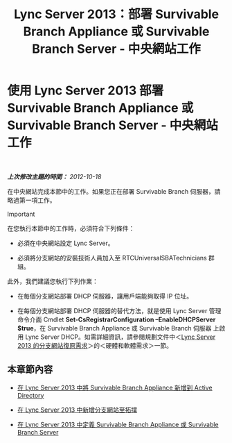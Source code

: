 ﻿---
title: Lync Server 2013：部署 Survivable Branch Appliance 或 Survivable Branch Server - 中央網站工作
TOCTitle: 部署 Survivable Branch Appliance 或 Survivable Branch Server - 中央網站工作
ms:assetid: 0f631a36-fc2e-41cd-8a0d-f27e84f4a89e
ms:mtpsurl: https://technet.microsoft.com/zh-tw/library/Gg398189(v=OCS.15)
ms:contentKeyID: 49290109
ms.date: 08/10/2015
mtps_version: v=OCS.15
ms.translationtype: HT
---

# 使用 Lync Server 2013 部署 Survivable Branch Appliance 或 Survivable Branch Server - 中央網站工作

 

_**上次修改主題的時間：** 2012-10-18_

在中央網站完成本節中的工作。如果您正在部署 Survivable Branch 伺服器，請略過第一項工作。

> [!IMPORTANT]  
> 在您執行本節中的工作時，必須符合下列條件：
> <ul>
> <li><p>必須在中央網站設定 Lync Server。</p></li>
> <li><p>必須將分支網站的安裝技術人員加入至 RTCUniversalSBATechnicians 群組。</p></li>
> </ul>
> 此外，我們建議您執行下列作業：
> <ul>
> <li><p>在每個分支網站部署 DHCP 伺服器，讓用戶端能夠取得 IP 位址。</p></li>
> <li><p>在每個分支網站部署 DHCP 伺服器的替代方法，就是使用 Lync Server 管理命令介面 Cmdlet <strong>Set-CsRegistrarConfiguration –EnableDHCPServer $true</strong>，在 Survivable Branch Appliance 或 Survivable Branch 伺服器 上啟用 Lync Server DHCP。如需詳細資訊，請參閱規劃文件中＜<a href="lync-server-2013-branch-site-resiliency-requirements.md">Lync Server 2013 的分支網站復原需求</a>＞的＜硬體和軟體需求＞一節。</p></li>
> </ul>


## 本章節內容

  - [在 Lync Server 2013 中將 Survivable Branch Appliance 新增到 Active Directory](lync-server-2013-add-a-survivable-branch-appliance-to-active-directory.md)

  - [在 Lync Server 2013 中新增分支網站至拓撲](lync-server-2013-add-branch-sites-to-your-topology.md)

  - [在 Lync Server 2013 中定義 Survivable Branch Appliance 或 Survivable Branch Server](lync-server-2013-define-a-survivable-branch-appliance-or-server.md)

